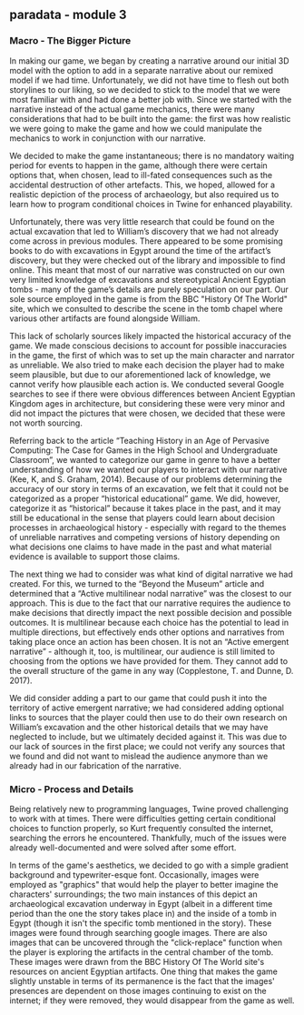 ## paradata - module 3

### Macro - The Bigger Picture

In making our game, we began by creating a narrative around our initial 3D model with the option to add in a separate narrative about our remixed model if we had time. Unfortunately, we did not have time to flesh out both storylines to our liking, so we decided to stick to the model that we were most familiar with and had done a better job with. Since we started with the narrative instead of the actual game mechanics, there were many considerations that had to be built into the game: the first was how realistic we were going to make the game and how we could manipulate the mechanics to work in conjunction with our narrative.

We decided to make the game instantaneous; there is no mandatory waiting period for events to happen in the game, although there were certain options that, when chosen, lead to ill-fated consequences such as the accidental destruction of other artefacts. This, we hoped, allowed for a realistic depiction of the process of archaeology, but also required us to learn how to program conditional choices in Twine for enhanced playability.

Unfortunately, there was very little research that could be found on the actual excavation that led to William’s discovery that we had not already come across in previous modules. There appeared to be some promising books to do with excavations in Egypt around the time of the artifact’s discovery, but they were checked out of the library and impossible to find online. This meant that most of our narrative was constructed on our own very limited knowledge of excavations and stereotypical Ancient Egyptian tombs - many of the game’s details are purely speculation on our part. Our sole source employed in the game is from the BBC "History Of The World" site, which we consulted to describe the scene in the tomb chapel where various other artifacts are found alongside William.

This lack of scholarly sources likely impacted the historical accuracy of the game. We made conscious decisions to account for possible inaccuracies in the game, the first of which was to set up the main character and narrator as unreliable. We also tried to make each decision the player had to make seem plausible, but due to our aforementioned lack of knowledge, we cannot verify how plausible each action is. We conducted several Google searches to see if there were obvious differences between Ancient Egyptian Kingdom ages in architecture, but considering these were very minor and did not impact the pictures that were chosen, we decided that these were not worth sourcing.

Referring back to the article “Teaching History in an Age of Pervasive Computing: The Case for Games in the High School and Undergraduate Classroom”, we wanted to categorize our game in genre to have a better understanding of how we wanted our players to interact with our narrative (Kee, K, and S. Graham, 2014). Because of our problems determining the accuracy of our story in terms of an excavation, we felt that it could not be categorized as a proper “historical educational” game. We did, however, categorize it as “historical” because it takes place in the past, and it may still be educational in the sense that players could learn about decision processes in archaeological history - especially with regard to the themes of unreliable narratives and competing versions of history depending on what decisions one claims to have made in the past and what material evidence is available to support those claims.

The next thing we had to consider was what kind of digital narrative we had created. For this, we turned to the “Beyond the Museum” article and determined that a “Active multilinear nodal narrative” was the closest to our approach. This is due to the fact that our narrative requires the audience to make decisions that directly impact the next possible decision and possible outcomes. It is multilinear because each choice has the potential to lead in multiple directions, but effectively ends other options and narratives from taking place once an action has been chosen. It is not an “Active emergent narrative” - although it, too, is multilinear, our audience is still limited to choosing from the options we have provided for them. They cannot add to the overall structure of the game in any way (Copplestone, T. and Dunne, D. 2017).

We did consider adding a part to our game that could push it into the territory of active emergent narrative; we had considered adding optional links to sources that the player could then use to do their own research on William’s excavation and the other historical details that we may have neglected to include, but we ultimately decided against it. This was due to our lack of sources in the first place; we could not verify any sources that we found and did not want to mislead the audience anymore than we already had in our fabrication of the narrative.

### Micro - Process and Details

Being relatively new to programming languages, Twine proved challenging to work with at times. There were difficulties getting certain conditional choices to function properly, so Kurt frequently consulted the internet, searching the errors he encountered. Thankfully, much of the issues were already well-documented and were solved after some effort.

In terms of the game's aesthetics, we decided to go with a simple gradient background and typewriter-esque font. Occasionally, images were employed as "graphics" that would help the player to better imagine the characters' surroundings; the two main instances of this depict an archaeological excavation underway in Egypt (albeit in a different time period than the one the story takes place in) and the inside of a tomb in Egypt (though it isn't the specific tomb mentioned in the story). These images were found through searching google images. There are also images that can be uncovered through the "click-replace" function when the player is exploring the artifacts in the central chamber of the tomb. These images were drawn from the BBC History Of The World site's resources on ancient Egyptian artifacts. One thing that makes the game slightly unstable in terms of its permanence is the fact that the images' presences are dependent on those images continuing to exist on the internet; if they were removed, they would disappear from the game as well.

